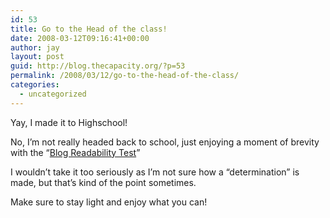 ```yaml
---
id: 53
title: Go to the Head of the class!
date: 2008-03-12T09:16:41+00:00
author: jay
layout: post
guid: http://blog.thecapacity.org/?p=53
permalink: /2008/03/12/go-to-the-head-of-the-class/
categories:
  - uncategorized
---
```

Yay, I made it to Highschool!

No, I’m not really headed back to school, just enjoying a moment of brevity with the “[Blog Readability Test](http://www.criticsrant.com/bb/reading_level.aspx "Blog Readability Test")”

I wouldn’t take it too seriously as I’m not sure how a “determination” is made, but that’s kind of the point sometimes.

Make sure to stay light and enjoy what you can!

